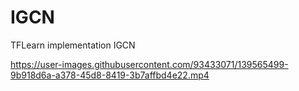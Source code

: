 # IGCN

TFLearn implementation IGCN


https://user-images.githubusercontent.com/93433071/139565499-9b918d6a-a378-45d8-8419-3b7affbd4e22.mp4

